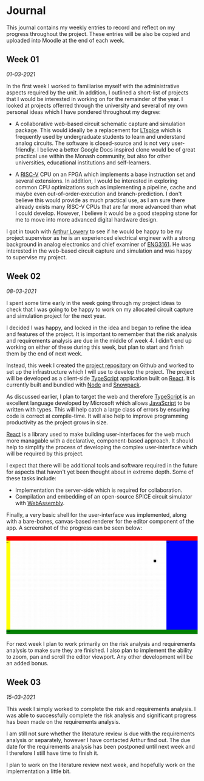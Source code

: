 # Journal

This journal contains my weekly entries to record and reflect on my progress throughout the project. These entries will be also be copied and uploaded into Moodle at the end of each week.

## Week 01

_01-03-2021_

In the first week I worked to familiarise myself with the administrative aspects required by the unit. In addition, I outlined a short-list of projects that I would be interested in working on for the remainder of the year. I looked at projects offerred through the university and several of my own personal ideas which I have pondered throughout my degree:

-   A collaborative web-based circuit schematic capture and simulation package. This would ideally be a replacement for [LTspice](https://www.analog.com/en/design-center/design-tools-and-calculators/ltspice-simulator.html) which is frequently used by undergraduate students to learn and understand analog circuits. The software is closed-source and is not very user-friendly. I believe a better Google Docs inspired clone would be of great practical use within the Monash community, but also for other universities, educational institutions and self-learners.

-   A [RISC-V](https://en.wikipedia.org/wiki/RISC-V) CPU on an FPGA which implements a base instruction set and several extensions. In addition, I would be interested in exploring common CPU optimizations such as implementing a pipeline, cache and maybe even out-of-order-execution and branch-prediction. I don't believe this would provide as much practical use, as I am sure there already exists many RISC-V CPUs that are far more advanced than what I could develop. However, I believe it would be a good stepping stone for me to move into more advanced digital hardware design.

I got in touch with [Arthur Lowery](https://www.monash.edu/engineering/arthurlowery) to see if he would be happy to be my project supervisor as he is an experienced electrical engineer with a strong background in analog electronics and chief examiner of [ENG3161](https://handbook.monash.edu/2021/units/ECE3161). He was interested in the web-based circuit capture and simulation and was happy to supervise my project.

## Week 02

_08-03-2021_

I spent some time early in the week going through my project ideas to check that I was going to be happy to work on my allocated circuit capture and simulation project for the next year.

I decided I was happy, and locked in the idea and began to refine the idea and features of the project. It is important to remember that the risk analysis and requirements analysis are due in the middle of week 4. I didn't end up working on either of these during this week, but plan to start and finish them by the end of next week.

Instead, this week I created the [project repository](https://github.com/scottwillmoore/ece4094) on Github and worked to set up the infrastructure which I will use to develop the project. The project will be developed as a client-side [TypeScript](https://www.typescriptlang.org) application built on [React](https://reactjs.org/). It is currently built and bundled with [Node](https://nodejs.org/en/) and [Snowpack](https://www.snowpack.dev/).

As discussed earlier, I plan to target the web and therefore [TypeScript](https://www.typescriptlang.org) is an excellent language developed by Microsoft which allows [JavaScript](https://www.javascript.com/) to be written with types. This will help catch a large class of errors by ensuring code is correct at compile-time. It will also help to improve programming productivity as the project grows in size.

[React](https://reactjs.org/) is a library used to make building user-interfaces for the web much more managable with a declarative, component-based approach. It should help to simplify the process of developing the complex user-interface which will be required by this project.

I expect that there will be additional tools and software required in the future for aspects that haven't yet been thought about in extreme depth. Some of these tasks include:

-   Implementation the server-side which is required for collaboration.
-   Compilation and embedding of an open-source SPICE circuit simulator with [WebAssembly](https://webassembly.org/).

Finally, a very basic shell for the user-interface was implemented, along with a bare-bones, canvas-based renderer for the editor component of the app. A screenshot of the progress can be seen below:

![First screenshot of early user-interface](./screenshots/screenshot-01.png)

For next week I plan to work primarily on the risk analysis and requirements analysis to make sure they are finished. I also plan to implement the ability to zoom, pan and scroll the editor viewport. Any other development will be an added bonus.

## Week 03

_15-03-2021_

This week I simply worked to complete the risk and requirements analysis. I was able to successfully complete the risk analysis and significant progress has been made on the requirements analysis.

I am still not sure whether the literature review is due with the requirements analysis or separately, however I have contacted Arthur find out. The due date for the requirements analysis has been postponed until next week and I therefore I still have time to finish it.

I plan to work on the literature review next week, and hopefully work on the implementation a little bit.
